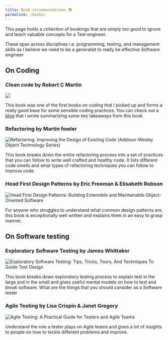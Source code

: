 ```yaml
---
title: Book recommendations 📚
permalink: /books/
---
```


This page holds a collection of bookings that are simply too good to ignore and teach valuable
concepts for a Test engineer.

These span across disciplines i.e. programming, testing, and management skills as I believe we need
to be a generalist to really be effective Software engineer

## On Coding

### Clean code by Robert C Martin

![](https://i0.wp.com/images-na.ssl-images-amazon.com/images/I/41jEbK-jG%2BL._SX374_BO1,204,203,200_.jpg?resize=179%2C238&ssl=1)

This book was one of the first books on coding that I picked up and forms a really good base for
some sensible coding practices. You can check out a
[blog](https://automationhacks.io/2018/11/25/basics-of-writing-clean-code/) that I wrote summarizing
some key takeaways from this book

### Refactoring by Martin fowler

![Refactoring: Improving the Design of Existing Code (Addison-Wesley Object Technology Series)](https://i2.wp.com/m.media-amazon.com/images/I/51ttgxwzArL._AC_UY218_ML3_.jpg?w=750&ssl=1)

This book breaks down the entire refactoring process into a set of practices that you can follow to
write well crafted and healthy code. It lists different code smells and what types of refactoring
techniques you can follow to improve code.

### Head First Design Patterns by Eric Freeman & Elisabeth Robson

![Head First Design Patterns: Building Extensible and Maintainable Object-Oriented Software](https://images-na.ssl-images-amazon.com/images/I/51FWV5SUg9L._SX430_BO1,204,203,200_.jpg)

For anyone who struggles to understand what common design patterns are, this book is exceptionally
well written and explains them in an easy to grasp manner.

## On Software testing

### Exploratory Software Testing by James Whittaker

![Exploratory Software Testing: Tips, Tricks, Tours, And Techniques To Guide Test Design](https://images-na.ssl-images-amazon.com/images/I/5125ORPPYdL._SX381_BO1,204,203,200_.jpg)

This book breaks down exploratory testing process to explain test in the large and in the small and
gives useful mental models on how to test and _break_ software. What are the things that you should
consider as a Software tester

### Agile Testing by Lisa Crispin & Janet Gregory

![Agile Testing: A Practical Guide for Testers and Agile Teams](https://images-na.ssl-images-amazon.com/images/I/51AgFbxEQCL._SX376_BO1,204,203,200_.jpg)

Understand the role a tester plays on Agile teams and gives a lot of insights to people on how to
tackle different problems and improve.
